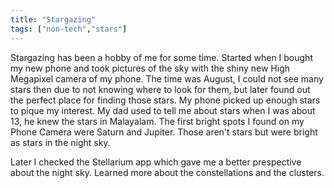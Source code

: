```yaml
---
title: "Stargazing"
tags: ["non-tech","stars"]
---
```

Stargazing has been a hobby of me for some time. Started when I bought my new phone and took pictures of the sky with the shiny new High Megapixel camera of my phone. The time was August, I could not see many stars then due to not knowing where to look for them, but later found out the perfect place for finding those stars. My phone picked up enough stars to pique my interest. My dad used to tell me about stars when I was about 13, he knew the stars in Malayalam. The first bright spots I found on my Phone Camera were Saturn and Jupiter. Those aren't stars but were bright as stars in the night sky.

Later I checked the Stellarium app which gave me a better prespective about the night sky. Learned more about the constellations and the clusters. 
